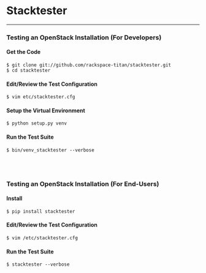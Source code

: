 # Stacktester
***

### Testing an OpenStack Installation (For Developers)

#### Get the Code
    $ git clone git://github.com/rackspace-titan/stacktester.git
    $ cd stacktester

#### Edit/Review the Test Configuration
    $ vim etc/stacktester.cfg

#### Setup the Virtual Environment
    $ python setup.py venv

#### Run the Test Suite
    $ bin/venv_stacktester --verbose


<br/>
<br/>


### Testing an OpenStack Installation (For End-Users)

#### Install
    $ pip install stacktester

#### Edit/Review the Test Configuration
    $ vim /etc/stacktester.cfg

#### Run the Test Suite
    $ stacktester --verbose


